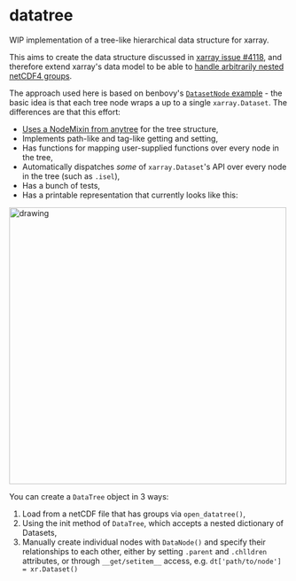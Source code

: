 # datatree
WIP implementation of a tree-like hierarchical data structure for xarray.

This aims to create the data structure discussed in [xarray issue #4118](https://github.com/pydata/xarray/issues/4118), and therefore extend xarray's data model to be able to [handle arbitrarily nested netCDF4 groups](https://github.com/pydata/xarray/issues/1092#issuecomment-868324949).


The approach used here is based on benbovy's [`DatasetNode` example](https://gist.github.com/benbovy/92e7c76220af1aaa4b3a0b65374e233a) - the basic idea is that each tree node wraps a up to a single `xarray.Dataset`. The differences are that this effort:
- [Uses a NodeMixin from anytree](https://github.com/TomNicholas/datatree/issues/7) for the tree structure, 
- Implements path-like and tag-like getting and setting,
- Has functions for mapping user-supplied functions over every node in the tree,
- Automatically dispatches *some* of `xarray.Dataset`'s API over every node in the tree (such as `.isel`),
- Has a bunch of tests,
- Has a printable representation that currently looks like this:
<img src="https://user-images.githubusercontent.com/35968931/130657849-577faa00-1b8b-4e33-a45c-4f389ce325b2.png" alt="drawing" width="500"/>

You can create a `DataTree` object in 3 ways:
1) Load from a netCDF file that has groups via `open_datatree()`,
2) Using the init method of `DataTree`, which accepts a nested dictionary of Datasets,
3) Manually create individual nodes with `DataNode()` and specify their relationships to each other, either by setting `.parent` and `.chlldren` attributes, or through `__get/setitem__` access, e.g.
`dt['path/to/node'] = xr.Dataset()`
